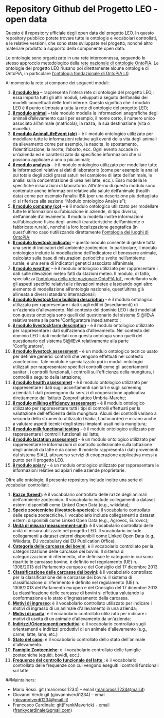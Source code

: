 # Repository Github del Progetto LEO - open data

Questo è il repository ufficiale degli open data del progetto LEO. In questo repository pubblico potete trovare tutte le ontologie e vocabolari controllati, e le relative versioni, che sono state sviluppate nel progetto, nonché altro materiale prodotto a supporto della componente open data.

Le ontologie sono organizzate in una rete interconnessa, seguendo lo stesso approccio metodologico della [rete nazionale di ontologie OntoPiA](ttps://github.com/italia/daf-ontologie-vocabolari-controllati). Le ontologie del progetto LEO riusano poi direttamente alcune ontologie di OntoPiA, in particolare [l'ontologia fondazionale di OntoPiA L0](https://github.com/italia/daf-ontologie-vocabolari-controllati/tree/master/Ontologie/l0/latest).

Al momento la rete si compone dei seguenti moduli:

1.	[**il modulo leo**](https://w3id.org/leo/onto/leo) – rappresenta l'intera rete di ontologie del progetto LEO,; essa importa tutti gli altri moduli, sviluppati a seguito dell’analisi dei modelli concettuali delle fonti interne. Questo significa che il modulo LEO è il punto d’entrata a tutta la rete di ontologie del progetto LEO;
2.	[**il modulo animal**](https://w3id.org/leo/onto/animal)  – tale modulo modella le informazioni anagrafiche degli animali d’allevamento quali per esempio, il nome corto, il numero unico associato all’animale (matricola), la razza, la sua destinazione (vita o macello).
3.	[**il modulo AnimalLifeEvent (ale)**](https://w3id.org/leo/onto/ale) – è il modulo ontologico utilizzato per modellare tutte le informazioni relative agli eventi della vita degli animali da allevamento come per esempio, la nascita, lo spostamento, l’identificazione, la morte, l’aborto, ecc. Ogni evento accade in un’azienda ed è caratterizzato da specifiche informazioni che si possono applicare a uno o più animali;
4.	[**il modulo analysis**](https://w3id.org/leo/onto/analysis)  –  è il modulo ontologico utilizzato per modellare tutte le informazioni relative ai dati di laboratorio (come per esempio le analisi sul totale degli acidi grassi saturi nel campione di latte dell’animale, le analisi sulla concentrazione di urea nel latte, ecc.). Esso modella le specifiche misurazioni di laboratorio. All’interno di questo modulo sono contenute anche informazioni relative alla salute dell’animale (health data) come per esempio l’analisi IBR (per una descrizione più dettagliata ci si riferisca alla sezione “Modulo ontologico Analysis”);
5.	[**Il modulo company (co)**](https://w3id.org/leo/onto/co) – è il modulo ontologico utilizzato per modellare tutte le informazioni sull’ubicazione in aziende, di tipo diverso, dell’animale d’allevamento. Il modulo modella inoltre informazioni sull’ubicazione fisica degli animali (caratteristiche dell’ambiente o fabbricato rurale), nonché la loro localizzazione geografica (in quest'ultimo caso riutilizzando direttamente [l'ontologia dei luoghi di OntoPiA](https://github.com/italia/daf-ontologie-vocabolari-controllati/tree/master/Ontologie/CLV/latest);
6.	[**Il modulo livestock indicator**](https://w3id.org/leo/onto/livestock-indicator) – questo modulo consente di gestire tutta una serie di indicatori dell’ambiente zootecnico. In particolare, il modulo ontologico include la modellazione dell’indicatore di benessere animale, calcolato sulla base di misurazioni periodiche svolte nell’ambiente rurale, e una serie di indicatori genetici associato all’animale;
7.	[**Il modulo weather**](https://w3id.org/leo/onto/weather) – è il modulo ontologico utilizzato per rappresentare i dati sulle rilevazioni meteo fatti da stazioni meteo. Il modulo, di fatto, specializza [l’ontologia della rete nazionale OntoPIA IoT](https://github.com/italia/daf-ontologie-vocabolari-controllati/tree/master/Ontologie/IoT/latest), modellando solo gli aspetti specifici relativi alle rilevazioni meteo e lasciando ogni altro elemento di modellazione all’ontologia nazionale, quest’ultima già allineata a diversi standard internazionali;
8. [**il modulo livestockfarm building description**](https://w3id.org/leo/onto/livestockfarm-building-description) - è il modulo ontologico utilizzato per rappresentare i dati sugli edifici (insediamenti) di un'azienda d'allevamento. Nel contesto del dominio LEO i dati modellati con questa ontologia sono quelli del questionario del sistema Si@llEvA relativamente alla parte 'Configuratore Insediamento';
9. [**il modulo livestockfarm description**](https://w3id.org/leo/onto/livestockfarm-description) - è il modulo ontologico utilizzato per rappresentare i dati sull'azienda d'allevamento. Nel contesto del dominio LEO i dati modellati con questa ontologia sono quelli del questionario del sistema Si@llEvA relativamente alla parte 'Configuratore';
10. [**il modulo livestock assessment**](https://w3id.org/leo/onto/livestock-assessment) - è un modulo ontologico tecnico usato per definire generici controlli che vengono effettuati nel contesto zooetecnico. Tale modulo è specializzato poi in moduli ontologici utilizzati per rappresentare specifici controlli come gli accertamenti sanitari, i controlli funzionali, i controlli sull'efficienza della mungitura, i controlli a seguito della lattazione;
11. [**il modulo health assessmnet**](https://w3id.org/leo/onto/health-assessment) - è il modulo ontologico utilizzato per rappresentare i dati sugli accertamenti sanitari e sugli screening aziendali. I dati provengono da servizi di cooperazione applicativa direttamente dall’Istituto Zooprofilattico Umbria-Marche;
12. [**il modulo milking efficiency assessment**](https://w3id.org/leo/onto/milking-efficiency-assessment) - è il modulo ontologico utilizzato per rappresentare tutti i tipi di controlli effettuati per la valutazione dell'efficienza della mungitura. Alcuni dei controlli variano a seconda dello strumento utilizzato (Vadia, Lactocorder) e mirano anche a valutare aspetti tecnici degli stessi impianti usati nella mungitura;
13. [**il modulo milk functional testing**](https://w3id.org/leo/onto/milk-functional-assessment) - è il modulo ontologico utilizzato per rappresentare i controlli funzionali sul latte;
14. [**il modulo lactation assessment**](https://w3id.org/leo/onto/lactation-assessment) - è un modulo ontologico utilizzato per rappresentare le informazioni di controllo collezionate sulla lattazione degli animali da latte e da carne. Il modello rappresenta i dati provenienti dal sistema SIALL attraverso servizi di cooperazione applicativa messi a punto per il progetto LEO.
15. [**il modulo apiary**](https://w3id.org/leo/onto/apiary) - è un modulo ontologico utilizzato per rappresentare le informazioni relative ad apiari nelle aziende proprietarie.


Oltre alle ontologie, il presente repository include inoltre una serie di vocabolari controllati:

1. [**Razze (breed)**](https://w3id.org/leo/controlled-vocabulary/breed): è il vocabolario controllato delle razze degli animali dell'ambiente zootecnico. Il vocabolario include collegamenti a dataset esterni disponibili come Linked Open Data (e.g., wikidata);
2. [**Specie zootecniche (livestock-species)**](https://w3id.org/leo/controlled-vocabulary/livestock-species): è il vocabolario controllato delle specie zootecniche. Il vocabolario include collegamenti a dataset esterni disponibili come Linked Open Data (e.g., Agrovoc, Eurovoc);
3. [**Unità di misura (measurement-unit)**](https://w3id.org/leo/controlled-vocabulary/measurement-unit): è il vocabolario controllato delle unità di misura utilizzate nel progetto LEO. Il vocabolario include collegamenti a dataset esterni disponibili come Linked Open Data (e.g., Wikidata, EU vocabulary del EU Publication Office).
4. [**Categoria delle carcasse dei bovini**](https://w3id.org/leo/controlled-vocabulary/bovine-carcass-category): è il vocabolario controllato per la categorizzazione delle carcasse dei bovini.  Il sistema di categorizzazione di riferimento, che definisce le categorie in cui sono ripartite le carcasse bovine, è definito nel regolamento (UE) n. 1308/2013 del Parlamento europeo e del Consiglio del 17 dicembre 2013.
5. [**Classificazione delle carcasse dei bovini**](https://w3id.org/leo/controlled-vocabulary/bovine-carcass-classification): è il vocabolario controllato per la classificazione delle carcasse dei bovini. Il sistema di classificazione di riferimento è definito nel regolamento (UE) n. 1308/2013 del Parlamento europeo e del Consiglio del 17 dicembre 2013. La classificazione delle carcasse di bovini si effettua valutando la conformazione e lo stato d'ingrassamento della carcassa.
6. [**Motivi di ingresso**](https://w3id.org/leo/controlled-vocabulary/entry-in-farm-reason): è il vocabolario controllato utilizzato per indicare i motivi di ingrasso di un animale d'allevamento in una azienda;
7. [**Motivi di uscita**](https://w3id.org/leo/controlled-vocabulary/exit-from-farm-reason): è il vocabolario controllato utilizzato per indicare i motivi di uscita di un animale d'allevamento da un'azienda;
8. [**Indirizzi/Orientamenti produttivi**](https://w3id.org/leo/controlled-vocabulary/production-type): è il vocabolario controllato sugli orientamenti e indirizzi produttivi di un animale d'allevamento (e.g., carne, latte, lana, etc.)
9. [**Stato del capo**](https://w3id.org/leo/controlled-vocabulary/farm-animal-status): è il vocabolario controllato dello stato dell'animale d'allevamento.
10. [**Famiglie Zootecniche**](https://w3id.org/leo/controlled-vocabulary/livestock-family): è il vocabolario controllato delle famiglie zootecniche (equidi, bovidi, ecc.).
11. [**Frequenze del controllo funzionale del latte** ](https://w3id.org/leo/controlled-vocabulary/milk-functional-testing-frequencies): è il vocabolario controllato delle frequenze con cui vengono eseguiti i controlli funzionali sul latte


##Maintainers:
-	Mario Rossi: git (mariorossi1234) – email (mariorossi1234@mail.it)
-	Giovanni Verdi: git (giovanniverdi1234) – email (giovanniverdi1234@mail.it)
-	Francesco Cardinale: git(FrankMaverick) - email (frankycardinale@gmail.com)
